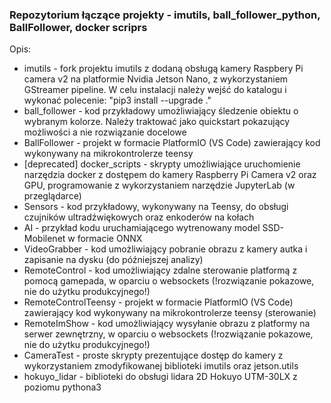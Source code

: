 ### Repozytorium łączące projekty - imutils, ball_follower_python, BallFollower, docker scriprs

Opis:
- imutils - fork projektu imutils z dodaną obsługą kamery Raspbery Pi camera v2 na platformie Nvidia Jetson Nano, z wykorzystaniem GStreamer pipeline. W celu instalacji należy wejść do katalogu i wykonać polecenie: "pip3 install --upgrade ."
- ball_follower - kod przykładowy umożliwiający śledzenie obiektu o wybranym kolorze. Należy traktować jako quickstart pokazujący możliwości a nie rozwiązanie docelowe
- BallFollower - projekt w formacie PlatformIO (VS Code) zawierający kod wykonywany na mikrokontrolerze teensy
- [deprecated] docker_scripts - skrypty umożliwiające uruchomienie narzędzia docker z dostępem do kamery Raspberry Pi Camera v2 oraz GPU, programowanie z wykorzystaniem narzędzie JupyterLab (w przeglądarce)
- Sensors - kod przykładowy, wykonywany na Teensy, do obsługi czujników ultradźwiękowych oraz enkoderów na kołach
- AI - przykład kodu uruchamiającego wytrenowany model SSD-Mobilenet w formacie ONNX
- VideoGrabber - kod umożliwiający pobranie obrazu z kamery autka i zapisanie na dysku (do późniejszej analizy)
- RemoteControl - kod umożliwiający zdalne sterowanie platformą z pomocą gamepada, w oparciu o websockets (!rozwiązanie pokazowe, nie do użytku produkcyjnego!)
- RemoteControlTeensy - projekt w formacie PlatformIO (VS Code) zawierający kod wykonywany na mikrokontrolerze teensy (sterowanie)
- RemoteImShow - kod umożliwiający wysyłanie obrazu z platformy na serwer zewnętrzny, w oparciu o websockets (!rozwiązanie pokazowe, nie do użytku produkcyjnego!)
- CameraTest - proste skrypty prezentujące dostęp do kamery z wykorzystaniem zmodyfikowanej biblioteki imutils oraz jetson.utils
- hokuyo_lidar - biblioteki do obsługi lidara 2D Hokuyo UTM-30LX z poziomu pythona3



